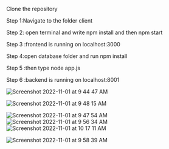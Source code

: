 Clone the repository

Step 1:Navigate to the folder client 

Step 2: open terminal and write npm install and then npm start

Step 3 :frontend is running on localhost:3000

Step 4:open database folder and run npm install

Step 5 :then type node app.js

Step 6 :backend is running on localhost:8001

![Screenshot 2022-11-01 at 9 44 47 AM](https://user-images.githubusercontent.com/41451985/199158304-fad3ca0c-613c-454a-82dd-e95e2eafc8ad.png)

![Screenshot 2022-11-01 at 9 48 15 AM](https://user-images.githubusercontent.com/41451985/199158339-44f11697-9500-417e-af90-723633845450.png)

![Screenshot 2022-11-01 at 9 47 54 AM](https://user-images.githubusercontent.com/41451985/199158353-50d07b15-8fe2-443f-b4a3-2b645188f1bf.png)
![Screenshot 2022-11-01 at 9 56 34 AM](https://user-images.githubusercontent.com/41451985/199158876-7cfbb550-0f4a-4774-9047-3fb19a8fe5ed.png)![Screenshot 2022-11-01 at 10 17 11 AM](https://user-images.githubusercontent.com/41451985/199161103-c0369ff4-d494-49af-b102-84d261bf65f4.png)

![Screenshot 2022-11-01 at 9 58 39 AM](https://user-images.githubusercontent.com/41451985/199158884-d5233755-73e2-4025-89bf-b21164330a98.png)
